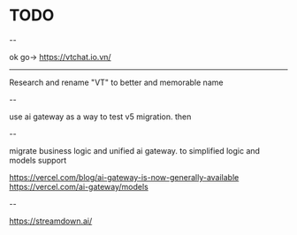 # TODO

--

ok go-> https://vtchat.io.vn/

---

Research and rename "VT" to better and memorable name

--

use ai gateway as a way to test v5 migration. then 

--


migrate business logic and unified ai gateway. to simplified logic and models support

https://vercel.com/blog/ai-gateway-is-now-generally-available
https://vercel.com/ai-gateway/models


--

https://streamdown.ai/
